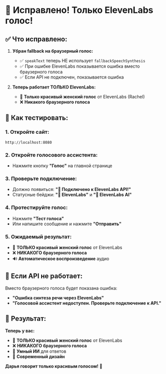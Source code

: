 # 🎯 Исправлено! Только ElevenLabs голос!

## ✅ **Что исправлено:**

1. **Убран fallback на браузерный голос:**
   - ✅ `speakText` теперь НЕ использует `fallbackSpeechSynthesis`
   - ✅ При ошибке ElevenLabs показывается ошибка вместо браузерного голоса
   - ✅ Если API не подключен, показывается ошибка

2. **Теперь работает ТОЛЬКО ElevenLabs:**
   - 🎤 **Только красивый женский голос** от ElevenLabs (Rachel)
   - ❌ **Никакого браузерного голоса**

## 🎯 **Как тестировать:**

### **1. Откройте сайт:**
```
http://localhost:8080
```

### **2. Откройте голосового ассистента:**
- Нажмите кнопку **"Голос"** на главной странице

### **3. Проверьте подключение:**
- Должно появиться: **"🚀 Подключено к ElevenLabs API!"**
- Статусные бейджи: **"🎤 ElevenLabs"** и **"🧠 ElevenLabs AI"**

### **4. Протестируйте голос:**
- Нажмите **"Тест голоса"**
- Или напишите сообщение и нажмите **"Отправить"**

### **5. Ожидаемый результат:**
- 🎤 **ТОЛЬКО красивый женский голос** от ElevenLabs
- ❌ **НИКАКОГО браузерного голоса**
- 🔊 **Автоматическое воспроизведение** аудио

## 🔧 **Если API не работает:**

Вместо браузерного голоса будет показана ошибка:
- **"Ошибка синтеза речи через ElevenLabs"**
- **"Голосовой ассистент недоступен. Проверьте подключение к API."**

## 🎊 **Результат:**

**Теперь у вас:**
- 🎤 **ТОЛЬКО красивый женский голос** от ElevenLabs
- ❌ **НИКАКОГО браузерного голоса**
- 🧠 **Умный ИИ** для ответов
- 🎨 **Современный дизайн**

**Дарья говорит только красивым голосом!** 💙

